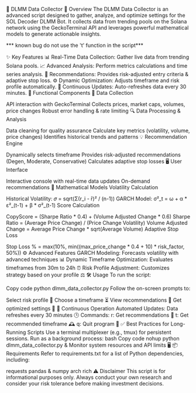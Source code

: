 🧠 DLMM Data Collector
🚀 Overview
The DLMM Data Collector is an advanced script designed to gather, analyze, and optimize settings for the SOL Decoder DLMM Bot. It collects data from trending pools on the Solana network using the GeckoTerminal API and leverages powerful mathematical models to generate actionable insights.


*** known bug do not use the 't' function in the script***



✨ Key Features
📊 Real-Time Data Collection: Gather live data from trending Solana pools.
📈 Advanced Analysis: Perform metrics calculations and time series analysis.
🎯 Recommendations: Provides risk-adjusted entry criteria & adaptive stop loss.
⚙️ Dynamic Optimization: Adjusts timeframe and risk profile automatically.
🔄 Continuous Updates: Auto-refreshes data every 30 minutes.
🧩 Functional Components
📡 Data Collection

API interaction with GeckoTerminal
Collects prices, market caps, volumes, price changes
Robust error handling & rate limiting
🔍 Data Processing & Analysis

Data cleaning for quality assurance
Calculate key metrics (volatility, volume, price changes)
Identifies historical trends and patterns
💡 Recommendation Engine

Dynamically selects timeframe
Provides risk-adjusted recommendations (Degen, Moderate, Conservative)
Calculates adaptive stop losses
🖥️ User Interface

Interactive console with real-time data updates
On-demand recommendations
📐 Mathematical Models
Volatility Calculation

Historical Volatility: 𝜎 = sqrt(Σ(r_i - r̄)² / (n-1))
GARCH Model: σ²_t = ω + α * ε²_(t-1) + β * σ²_(t-1)
Score Calculation

CopyScore = (Sharpe Ratio * 0.4) + (Volume Adjusted Change * 0.6)
Sharpe Ratio = (Average Price Change) / (Price Change Volatility)
Volume Adjusted Change = Average Price Change * sqrt(Average Volume)
Adaptive Stop Loss

Stop Loss % = max(10%, min((max_price_change * 0.4 + 10) * risk_factor, 50%))
⚙️ Advanced Features
GARCH Modeling: Forecasts volatility with advanced techniques 📊
Dynamic Timeframe Optimization: Evaluates timeframes from 30m to 24h ⏰
Risk Profile Adjustment: Customizes strategy based on your profile ⚖️
🛠️ Usage
To run the script:

Copy code
python dlmm_data_collector.py
Follow the on-screen prompts to:

Select risk profile 🎲
Choose a timeframe ⏳
View recommendations 👀
Get optimized settings 🎯
🔄 Continuous Operation
Automated Updates: Data refreshes every 30 minutes 🕒
Commands:
r: Get recommendations 🎯
t: Get recommended timeframe 🕰️
q: Quit program 🚪
✅ Best Practices for Long-Running Scripts
Use a terminal multiplexer (e.g., tmux) for persistent sessions.
Run as a background process:
bash
Copy code
nohup python dlmm_data_collector.py &
Monitor system resources and API limits 🖥️
📦 Requirements
Refer to requirements.txt for a list of Python dependencies, including:

requests
pandas & numpy
arch
rich
⚠️ Disclaimer
This script is for informational purposes only. Always conduct your own research and consider your risk tolerance before making investment decisions.

